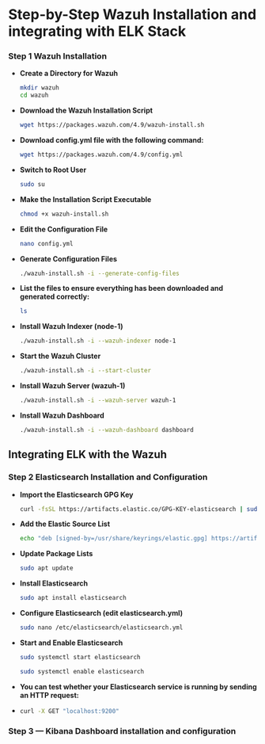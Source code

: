 # Step-by-Step Wazuh Installation and integrating with ELK Stack

### Step 1 Wazuh Installation

   - **Create a Directory for Wazuh**
      ```bash
      mkdir wazuh
      cd wazuh
      ```

   - **Download the Wazuh Installation Script**

      ```bash
      wget https://packages.wazuh.com/4.9/wazuh-install.sh
      ```
   - **Download config.yml file with the following command:**
   
      ```bash
      wget https://packages.wazuh.com/4.9/config.yml
      ```

   - **Switch to Root User**

      ```bash
      sudo su
      ```
   - **Make the Installation Script Executable**

      ```bash
      chmod +x wazuh-install.sh
      ```
   - **Edit the Configuration File**

      ```bash
      nano config.yml
      ```
   - **Generate Configuration Files**

      ```bash
      ./wazuh-install.sh -i --generate-config-files
      ```
      
   - **List the files to ensure everything has been downloaded and generated correctly:**

      ```bash
      ls
      ```
   - **Install Wazuh Indexer (node-1)**

      ```bash
      ./wazuh-install.sh -i --wazuh-indexer node-1
      ```
      
   - **Start the Wazuh Cluster**
       
      ```bash
      ./wazuh-install.sh -i --start-cluster
      ```

      
   - **Install Wazuh Server (wazuh-1)**

      ```bash
      ./wazuh-install.sh -i --wazuh-server wazuh-1
      ```
   - **Install Wazuh Dashboard**

      ```bash
      ./wazuh-install.sh -i --wazuh-dashboard dashboard
      ```





## Integrating ELK with the Wazuh


   ### Step 2 Elasticsearch Installation and Configuration

   - **Import the Elasticsearch GPG Key**

      ```bash
      curl -fsSL https://artifacts.elastic.co/GPG-KEY-elasticsearch | sudo gpg --dearmor -o /usr/share/keyrings/elastic.gpg
      ```

   - **Add the Elastic Source List**
   
      ```bash
      echo "deb [signed-by=/usr/share/keyrings/elastic.gpg] https://artifacts.elastic.co/packages/7.x/apt stable main" | sudo tee -a /etc/apt/sources.list.d/elastic-7.x.list
      ```
   - **Update Package Lists**
   
      ```bash
      sudo apt update
      ```
   - **Install Elasticsearch**
   
      ```bash
      sudo apt install elasticsearch
      ```
   - **Configure Elasticsearch (edit elasticsearch.yml)**
   
      ```bash
      sudo nano /etc/elasticsearch/elasticsearch.yml
      ```

   - **Start and Enable Elasticsearch**
   
      ```bash
      sudo systemctl start elasticsearch
      ```
      ```bash
      sudo systemctl enable elasticsearch
      ```
   - **You can test whether your Elasticsearch service is running by sending an HTTP request:**
   - 
      ```bash
      curl -X GET "localhost:9200"
      ```
     






   ### Step 3 — Kibana Dashboard installation and configuration

